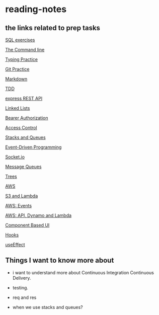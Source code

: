 # reading-notes

## the links related to prep tasks

[SQL exercises](./sql.md)

[The Command line](./command-line.md)

[Typing Practice](./typing.md)

[Git Practice](./git-practice.md)

[Markdown](./markdown.md)

[TDD](./TDD.md)

[express REST API](./Express-rest-api.md)

[Linked Lists](./Linked-Lists.md)

[Bearer Authorization](./Bearer-Authorization.md)

[Access Control](./Access-Control.md)

[Stacks and Queues](./Stacks-and-Queues.md)

[Event-Driven Programming](./Event-Driven-Programming.md)

[Socket.io](./Socket.io.md)

[Message Queues](./MessageQueues.md)

[Trees](./Trees.md)

[AWS](./AWS.md)

[S3 and Lambda](./S3-and-Lambda.md)

[AWS: Events](./Events.md)

[AWS: API, Dynamo and Lambda](./API-and-Dynamo.md)

[Component Based UI](./Component-Based-UI.md)

[Hooks](./Hook.md)

[useEffect](./useEffect.md)

## Things I want to know more about

- i want to understand more about Continuous Integration Continuous Delivery.

- testing.

- req and res

- when we use stacks and queues?
